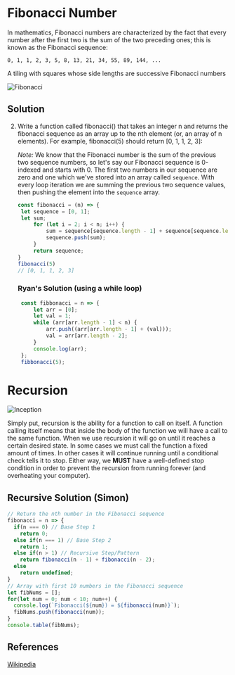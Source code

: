 # Fibonacci Number

In mathematics, Fibonacci numbers are characterized by 
the fact that every number after the first two is the sum of the two 
preceding ones; this is known as the Fibonacci sequence:

`0, 1, 1, 2, 3, 5, 8, 13, 21, 34, 55, 89, 144, ...`

A tiling with squares whose side lengths are successive Fibonacci numbers

![Fibonacci](https://upload.wikimedia.org/wikipedia/commons/d/db/34%2A21-FibonacciBlocks.png)

## Solution

2. Write a function called fibonacci() that takes an integer n and returns the fibonacci sequence as an array up to the nth element (or, an array of n elements). For example, fibonacci(5) should return [0, 1, 1, 2, 3]:

   _Note:_ We know that the Fibonacci number is the sum of the previous two sequence numbers, so let's say our Fibonacci sequence is 0-indexed and starts with 0. The first two numbers in our sequence are zero and one which we've stored into an array called `sequence`. With every loop iteration we are summing the previous two sequence values, then pushing the element into the `sequence` array.
   
   ```js
   const fibonacci = (n) => {
    let sequence = [0, 1];
    let sum;
        for (let i = 2; i < n; i++) {
            sum = sequence[sequence.length - 1] + sequence[sequence.length - 2];
            sequence.push(sum);
        }
        return sequence;
   }
   fibonacci(5) 
   // [0, 1, 1, 2, 3]
   ```
    
    ### Ryan's Solution (using a while loop)
   ```js
    const fibbonacci = n => {
        let arr = [0];
        let val = 1;
        while (arr[arr.length - 1] < n) {
            arr.push((arr[arr.length - 1] + (val)));
            val = arr[arr.length - 2];
        }
        console.log(arr);
    };
    fibbonacci(5);
   ```

# Recursion

![Inception](https://media.giphy.com/media/7pHTiZYbAoq40/giphy.gif)

Simply put, recursion is the ability for a function to call on itself. A function calling itself means that inside the body of the function we will have a call to the same function. When we use recursion it will go on until it reaches a certain desired state. In some cases we must call the function a fixed amount of times. In other cases it will continue running until a conditional check tells it to stop. Either way, we **MUST** have a well-defined stop condition in order to prevent the recursion from running forever (and overheating your computer).

## Recursive Solution (Simon)

   ```js
   // Return the nth number in the Fibonacci sequence
   fibonacci = n => {
     if(n === 0) // Base Step 1
       return 0;
     else if(n === 1) // Base Step 2
       return 1;
     else if(n > 1) // Recursive Step/Pattern
       return fibonacci(n - 1) + fibonacci(n - 2);
     else
       return undefined;
   }
   // Array with first 10 numbers in the Fibonacci sequence
   let fibNums = [];
   for(let num = 0; num < 10; num++) {
     console.log(`Fibonacci(${num}) = ${fibonacci(num)}`);
     fibNums.push(fibonacci(num));
   }
   console.table(fibNums);
   ```

## References

[Wikipedia](https://en.wikipedia.org/wiki/Fibonacci_number)

